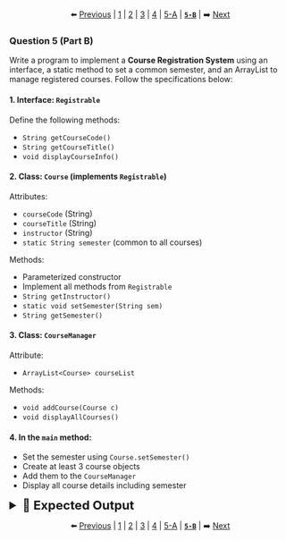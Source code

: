 <div align="center">

⬅️ [Previous](5-A.md) | [1](1.md) | [2](2.md) | [3](3.md) | [4](4.md) | [5-A](5-A.md) | [**`5-B`**](5-B.md) | ➡️ [Next](1.md)

</div>

### Question 5 (Part B)

Write a program to implement a **Course Registration System** using an interface, a static method to set a common semester, and an ArrayList to manage registered courses. Follow the specifications below:


#### 1. Interface: `Registrable`

Define the following methods:

* `String getCourseCode()`
* `String getCourseTitle()`
* `void displayCourseInfo()`


#### 2. Class: `Course` (implements `Registrable`)

Attributes:

* `courseCode` (String)
* `courseTitle` (String)
* `instructor` (String)
* `static String semester` (common to all courses)

Methods:

* Parameterized constructor
* Implement all methods from `Registrable`
* `String getInstructor()`
* `static void setSemester(String sem)`
* `String getSemester()`

#### 3. Class: `CourseManager`

Attribute:

* `ArrayList<Course> courseList`

Methods:

* `void addCourse(Course c)`
* `void displayAllCourses()`


#### 4. In the `main` method:

* Set the semester using `Course.setSemester()`
* Create at least 3 course objects
* Add them to the `CourseManager`
* Display all course details including semester


<details>
  <summary style="font-size:22px; font-weight:bold">🌟 Expected Output</summary>
  
  ![image](../../Assets/Final/3/5B.png)
  
</details>

<div align="center">

⬅️ [Previous](5-A.md) | [1](1.md) | [2](2.md) | [3](3.md) | [4](4.md) | [5-A](5-A.md) | [**`5-B`**](5-B.md) | ➡️ [Next](1.md)

</div>